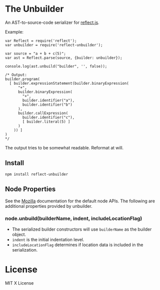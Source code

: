 #  The Unbuilder

An AST-to-source-code serializer for [reflect.js](https://github.com/zaach/reflect.js).

Example:

    var Reflect = require('reflect');
    var unbuilder = require('reflect-unbuilder');

    var source = "a + b + c(5)";
    var ast = Reflect.parse(source, {builder: unbuilder});

    console.log(ast.unbuild("builder", '', false));

    /* Output:
    builder.program(
      [ builder.expressionStatement(builder.binaryExpression(
          "+",
          builder.binaryExpression(
            "+",
            builder.identifier("a"),
            builder.identifier("b")
          ),
          builder.callExpression(
            builder.identifier("c"),
            [ builder.literal(5) ]
          )
        )) ]
    )
    */

The output tries to be somewhat readable. Reformat at will.

## Install

    npm install reflect-unbuilder

## Node Properties
See the [Mozilla](https://developer.mozilla.org/en/SpiderMonkey/Parser_API#Node_objects) documentation for the default node APIs. The following are additional properties provided by unbuilder.

### node.unbuild(builderName, indent, includeLocationFlag)
* The serialized builder constructors will use `builderName` as the builder object.
* `indent` is the initial indentation level.
* `includeLocationFlag` determines if location data is included in the serialization.

# License

MIT X License
